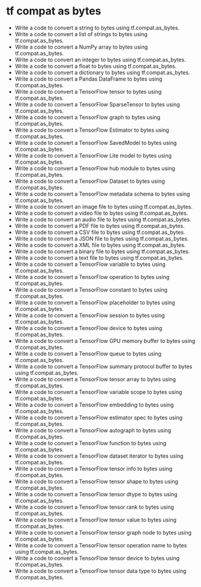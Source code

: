 # tf compat as bytes

- Write a code to convert a string to bytes using tf.compat.as_bytes.
- Write a code to convert a list of strings to bytes using tf.compat.as_bytes.
- Write a code to convert a NumPy array to bytes using tf.compat.as_bytes.
- Write a code to convert an integer to bytes using tf.compat.as_bytes.
- Write a code to convert a float to bytes using tf.compat.as_bytes.
- Write a code to convert a dictionary to bytes using tf.compat.as_bytes.
- Write a code to convert a Pandas DataFrame to bytes using tf.compat.as_bytes.
- Write a code to convert a TensorFlow tensor to bytes using tf.compat.as_bytes.
- Write a code to convert a TensorFlow SparseTensor to bytes using tf.compat.as_bytes.
- Write a code to convert a TensorFlow graph to bytes using tf.compat.as_bytes.
- Write a code to convert a TensorFlow Estimator to bytes using tf.compat.as_bytes.
- Write a code to convert a TensorFlow SavedModel to bytes using tf.compat.as_bytes.
- Write a code to convert a TensorFlow Lite model to bytes using tf.compat.as_bytes.
- Write a code to convert a TensorFlow hub module to bytes using tf.compat.as_bytes.
- Write a code to convert a TensorFlow Dataset to bytes using tf.compat.as_bytes.
- Write a code to convert a TensorFlow metadata schema to bytes using tf.compat.as_bytes.
- Write a code to convert an image file to bytes using tf.compat.as_bytes.
- Write a code to convert a video file to bytes using tf.compat.as_bytes.
- Write a code to convert an audio file to bytes using tf.compat.as_bytes.
- Write a code to convert a PDF file to bytes using tf.compat.as_bytes.
- Write a code to convert a CSV file to bytes using tf.compat.as_bytes.
- Write a code to convert a JSON file to bytes using tf.compat.as_bytes.
- Write a code to convert a XML file to bytes using tf.compat.as_bytes.
- Write a code to convert a binary file to bytes using tf.compat.as_bytes.
- Write a code to convert a text file to bytes using tf.compat.as_bytes.
- Write a code to convert a TensorFlow variable to bytes using tf.compat.as_bytes.
- Write a code to convert a TensorFlow operation to bytes using tf.compat.as_bytes.
- Write a code to convert a TensorFlow constant to bytes using tf.compat.as_bytes.
- Write a code to convert a TensorFlow placeholder to bytes using tf.compat.as_bytes.
- Write a code to convert a TensorFlow session to bytes using tf.compat.as_bytes.
- Write a code to convert a TensorFlow device to bytes using tf.compat.as_bytes.
- Write a code to convert a TensorFlow GPU memory buffer to bytes using tf.compat.as_bytes.
- Write a code to convert a TensorFlow queue to bytes using tf.compat.as_bytes.
- Write a code to convert a TensorFlow summary protocol buffer to bytes using tf.compat.as_bytes.
- Write a code to convert a TensorFlow tensor array to bytes using tf.compat.as_bytes.
- Write a code to convert a TensorFlow variable scope to bytes using tf.compat.as_bytes.
- Write a code to convert a TensorFlow embedding to bytes using tf.compat.as_bytes.
- Write a code to convert a TensorFlow estimator spec to bytes using tf.compat.as_bytes.
- Write a code to convert a TensorFlow autograph to bytes using tf.compat.as_bytes.
- Write a code to convert a TensorFlow function to bytes using tf.compat.as_bytes.
- Write a code to convert a TensorFlow dataset iterator to bytes using tf.compat.as_bytes.
- Write a code to convert a TensorFlow tensor info to bytes using tf.compat.as_bytes.
- Write a code to convert a TensorFlow tensor shape to bytes using tf.compat.as_bytes.
- Write a code to convert a TensorFlow tensor dtype to bytes using tf.compat.as_bytes.
- Write a code to convert a TensorFlow tensor rank to bytes using tf.compat.as_bytes.
- Write a code to convert a TensorFlow tensor value to bytes using tf.compat.as_bytes.
- Write a code to convert a TensorFlow tensor graph node to bytes using tf.compat.as_bytes.
- Write a code to convert a TensorFlow tensor operation name to bytes using tf.compat.as_bytes.
- Write a code to convert a TensorFlow tensor device to bytes using tf.compat.as_bytes.
- Write a code to convert a TensorFlow tensor data type to bytes using tf.compat.as_bytes.